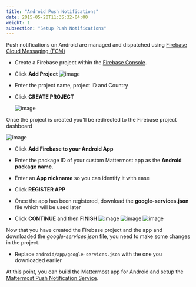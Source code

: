 ```yaml
---
title: "Android Push Notifications"
date: 2015-05-20T11:35:32-04:00
weight: 1
subsection: "Setup Push Notifications"
---
```


Push notifications on Android are managed and dispatched using [Firebase Cloud Messaging (FCM)](http://firebase.google.com/docs/cloud-messaging/)

- Create a Firebase project within the [Firebase Console](https://console.firebase.google.com).

- Click **Add Project**
![image](/img/mobile/firebase_console.png)

- Enter the project name, project ID and Country

- Click **CREATE PROJECT**

    ![image](/img/mobile/firebase_project.png)

Once the project is created you'll be redirected to the Firebase project
dashboard

![image](/img/mobile/firebase_dashboard.png)

- Click **Add Firebase to your Android App**
- Enter the package ID of your custom Mattermost app as the **Android package name**.
- Enter an **App nickname** so you can identify it with ease
- Click **REGISTER APP**
- Once the app has been registered, download the **google-services.json** file which will be used later

- Click **CONTINUE** and then **FINISH**
![image](/img/mobile/firebase_register_app.png)
![image](/img/mobile/firebase_google_services.png)
![image](/img/mobile/firebase_sdk.png)

Now that you have created the Firebase project and the app and
downloaded the *google-services.json* file, you need to make some
changes in the project.

- Replace `android/app/google-services.json` with the one you downloaded earlier

At this point, you can build the Mattermost app for Android and setup the [Mattermost Push Notification Service](/contribute/mobile/push-notifications/service/).

